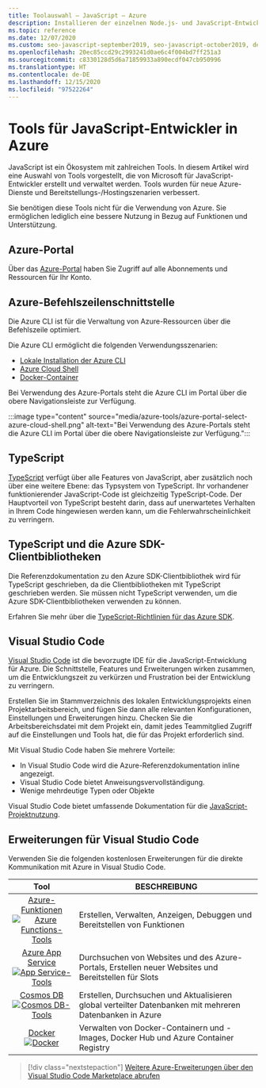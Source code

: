 ```yaml
---
title: Toolauswahl – JavaScript – Azure
description: Installieren der einzelnen Node.js- und JavaScript-Entwicklungstools in Azure
ms.topic: reference
ms.date: 12/07/2020
ms.custom: seo-javascript-september2019, seo-javascript-october2019, devx-track-js
ms.openlocfilehash: 20ec85ccd29c2993241d0ae6c4f004bd7ff251a3
ms.sourcegitcommit: c8330128d5d6a71859933a890ecdf047cb950996
ms.translationtype: HT
ms.contentlocale: de-DE
ms.lasthandoff: 12/15/2020
ms.locfileid: "97522264"
---
```

# <a name="tools-for-javascript-developers-on-azure"></a>Tools für JavaScript-Entwickler in Azure 

JavaScript ist ein Ökosystem mit zahlreichen Tools. In diesem Artikel wird eine Auswahl von Tools vorgestellt, die von Microsoft für JavaScript-Entwickler erstellt und verwaltet werden. Tools wurden für neue Azure-Dienste und Bereitstellungs-/Hostingszenarien verbessert. 

Sie benötigen diese Tools nicht für die Verwendung von Azure. Sie ermöglichen lediglich eine bessere Nutzung in Bezug auf Funktionen und Unterstützung. 

## <a name="azure-portal"></a>Azure-Portal

Über das [Azure-Portal](https://portal.azure.com/) haben Sie Zugriff auf alle Abonnements und Ressourcen für Ihr Konto. 

## <a name="azure-cli"></a>Azure-Befehlszeilenschnittstelle
Die Azure CLI ist für die Verwaltung von Azure-Ressourcen über die Befehlszeile optimiert. 

Die Azure CLI ermöglicht die folgenden Verwendungsszenarien:

* [Lokale Installation der Azure CLI](/cli/azure/install-az-cli2)
* [Azure Cloud Shell](https://shell.azure.com/)
* [Docker-Container](/cli/azure/run-azure-cli-docker)

Bei Verwendung des Azure-Portals steht die Azure CLI im Portal über die obere Navigationsleiste zur Verfügung.

:::image type="content" source="media/azure-tools/azure-portal-select-azure-cloud-shell.png" alt-text="Bei Verwendung des Azure-Portals steht die Azure CLI im Portal über die obere Navigationsleiste zur Verfügung.":::

## <a name="typescript"></a>TypeScript

[TypeScript](https://www.typescriptlang.org/download) verfügt über alle Features von JavaScript, aber zusätzlich noch über eine weitere Ebene: das Typsystem von TypeScript. Ihr vorhandener funktionierender JavaScript-Code ist gleichzeitig TypeScript-Code. Der Hauptvorteil von TypeScript besteht darin, dass auf unerwartetes Verhalten in Ihrem Code hingewiesen werden kann, um die Fehlerwahrscheinlichkeit zu verringern.

## <a name="typescript-and-the-azure-sdk-client-libraries"></a>TypeScript und die Azure SDK-Clientbibliotheken

Die Referenzdokumentation zu den Azure SDK-Clientbibliothek wird für TypeScript geschrieben, da die Clientbibliotheken mit TypeScript geschrieben werden. Sie müssen nicht TypeScript verwenden, um die Azure SDK-Clientbibliotheken verwenden zu können. 

Erfahren Sie mehr über die [TypeScript-Richtlinien für das Azure SDK](https://azure.github.io/azure-sdk/typescript_introduction.html).

## <a name="visual-studio-code"></a>Visual Studio Code

[Visual Studio Code](https://code.visualstudio.com) ist die bevorzugte IDE für die JavaScript-Entwicklung für Azure. Die Schnittstelle, Features und Erweiterungen wirken zusammen, um die Entwicklungszeit zu verkürzen und Frustration bei der Entwicklung zu verringern. 

Erstellen Sie im Stammverzeichnis des lokalen Entwicklungsprojekts einen Projektarbeitsbereich, und fügen Sie dann alle relevanten Konfigurationen, Einstellungen und Erweiterungen hinzu. Checken Sie die Arbeitsbereichsdatei mit dem Projekt ein, damit jedes Teammitglied Zugriff auf die Einstellungen und Tools hat, die für das Projekt erforderlich sind.

Mit Visual Studio Code haben Sie mehrere Vorteile:

* In Visual Studio Code wird die Azure-Referenzdokumentation inline angezeigt.
* Visual Studio Code bietet Anweisungsvervollständigung.
* Wenige mehrdeutige Typen oder Objekte

Visual Studio Code bietet umfassende Dokumentation für die [JavaScript-Projektnutzung](https://code.visualstudio.com/docs/nodejs/working-with-javascript). 

## <a name="visual-studio-code-extensions"></a>Erweiterungen für Visual Studio Code
Verwenden Sie die folgenden kostenlosen Erweiterungen für die direkte Kommunikation mit Azure in Visual Studio Code.

| Tool | BESCHREIBUNG  |
|:---------:|---------|
| [Azure-Funktionen](https://marketplace.visualstudio.com/items?itemName=ms-azuretools.vscode-azurefunctions "Link zur Azure Functions-Erweiterung") <br> [![Azure Functions-Tools](media/node-azure-tools/icon-azure-functions.png)](https://marketplace.visualstudio.com/items?itemName=ms-azuretools.vscode-azurefunctions) | Erstellen, Verwalten, Anzeigen, Debuggen und Bereitstellen von Funktionen|
| [Azure App Service](https://marketplace.visualstudio.com/items?itemName=ms-azuretools.vscode-azureappservice "Link zur Azure App Service-Erweiterung") <br> [![App Service-Tools](media/node-azure-tools/icon-azure-app-service.png)](https://marketplace.visualstudio.com/items?itemName=ms-azuretools.vscode-azureappservice) | Durchsuchen von Websites und des Azure-Portals, Erstellen neuer Websites und Bereitstellen für Slots |
| [Cosmos DB](https://marketplace.visualstudio.com/items?itemName=ms-azuretools.vscode-cosmosdb "Link zur Cosmos DB-Erweiterung" )  <br> [![Cosmos DB-Tools](media/node-azure-tools/icon-cosmos-db.png)](https://marketplace.visualstudio.com/items?itemName=ms-azuretools.vscode-cosmosdb)| Erstellen, Durchsuchen und Aktualisieren global verteilter Datenbanken mit mehreren Datenbanken in Azure |
| [Docker](https://marketplace.visualstudio.com/items?itemName=formulahendry.docker-explorer)   <br> [![Docker](media/node-azure-tools/icon-docker.png)](https://marketplace.visualstudio.com/items?itemName=formulahendry.docker-explorer)| Verwalten von Docker-Containern und -Images, Docker Hub und Azure Container Registry |

> [!div class="nextstepaction"]
> [Weitere Azure-Erweiterungen über den Visual Studio Code Marketplace abrufen](https://marketplace.visualstudio.com/search?term=azure&target=VSCode&category=All%20categories&sortBy=Relevance)
